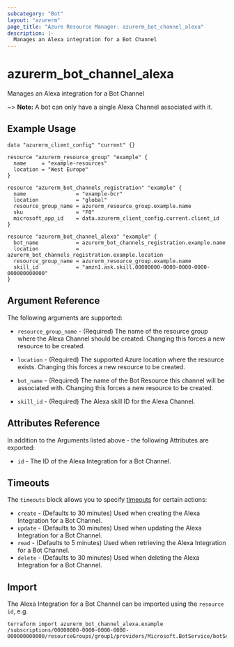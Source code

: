 ```yaml
---
subcategory: "Bot"
layout: "azurerm"
page_title: "Azure Resource Manager: azurerm_bot_channel_alexa"
description: |-
  Manages an Alexa integration for a Bot Channel
---
```


# azurerm_bot_channel_alexa

Manages an Alexa integration for a Bot Channel

~> **Note:** A bot can only have a single Alexa Channel associated with it.

## Example Usage

```hcl
data "azurerm_client_config" "current" {}

resource "azurerm_resource_group" "example" {
  name     = "example-resources"
  location = "West Europe"
}

resource "azurerm_bot_channels_registration" "example" {
  name                = "example-bcr"
  location            = "global"
  resource_group_name = azurerm_resource_group.example.name
  sku                 = "F0"
  microsoft_app_id    = data.azurerm_client_config.current.client_id
}

resource "azurerm_bot_channel_alexa" "example" {
  bot_name            = azurerm_bot_channels_registration.example.name
  location            = azurerm_bot_channels_registration.example.location
  resource_group_name = azurerm_resource_group.example.name
  skill_id            = "amzn1.ask.skill.00000000-0000-0000-0000-000000000000"
}
```

## Argument Reference

The following arguments are supported:

* `resource_group_name` - (Required) The name of the resource group where the Alexa Channel should be created. Changing this forces a new resource to be created.

* `location` - (Required) The supported Azure location where the resource exists. Changing this forces a new resource to be created.

* `bot_name` - (Required) The name of the Bot Resource this channel will be associated with. Changing this forces a new resource to be created.

* `skill_id` - (Required) The Alexa skill ID for the Alexa Channel.

## Attributes Reference

In addition to the Arguments listed above - the following Attributes are exported:

* `id` - The ID of the Alexa Integration for a Bot Channel.

## Timeouts

The `timeouts` block allows you to specify [timeouts](https://www.terraform.io/language/resources/syntax#operation-timeouts) for certain actions:

* `create` - (Defaults to 30 minutes) Used when creating the Alexa Integration for a Bot Channel.
* `update` - (Defaults to 30 minutes) Used when updating the Alexa Integration for a Bot Channel.
* `read` - (Defaults to 5 minutes) Used when retrieving the Alexa Integration for a Bot Channel.
* `delete` - (Defaults to 30 minutes) Used when deleting the Alexa Integration for a Bot Channel.

## Import

The Alexa Integration for a Bot Channel can be imported using the `resource id`, e.g.

```shell
terraform import azurerm_bot_channel_alexa.example /subscriptions/00000000-0000-0000-0000-000000000000/resourceGroups/group1/providers/Microsoft.BotService/botServices/botService1/channels/AlexaChannel
```

